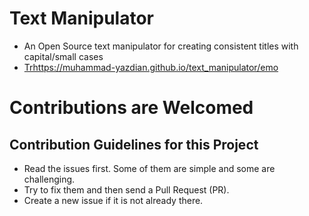 # Text Manipulator
- An Open Source text manipulator for creating consistent titles with capital/small cases
- [Trhttps://muhammad-yazdian.github.io/text_manipulator/emo](url)

# Contributions are Welcomed
## Contribution Guidelines for this Project
- Read the issues first. Some of them are simple and some are challenging.
- Try to fix them and then send a Pull Request (PR).
- Create a new issue if it is not already there.
